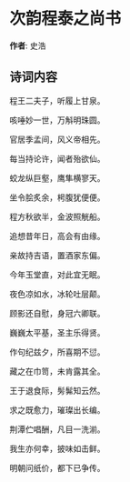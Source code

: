 # 次韵程泰之尚书

**作者**: 史浩

## 诗词内容

程王二夫子，听履上甘泉。

咳唾妙一世，万斛明珠圆。

官居季孟间，风义帝相先。

每当持论许，闻者殆欲仙。

蛟龙纵巨壑，鹰隼横寥天。

坐令脍炙余，枵腹犹便便。

程方秋欲半，金波照觥船。

追想昔年日，高会有由缘。

亲故持吉语，置酒家东偏。

今年玉堂直，对此宜无眠。

夜色凉如水，冰轮吐层颠。

顾影还自慰，身冠六卿联。

巍巍太平基，圣主乐得贤。

作句纪兹夕，所喜期不愆。

藏之在巾笥，未肯露其全。

王于退食际，髣髴知云然。

求之既愈力，璀璨出长编。

荆潭伫唱酬，凡目一洗湔。

我生亦何幸，披味如击鲜。

明朝问纸价，都下已争传。

